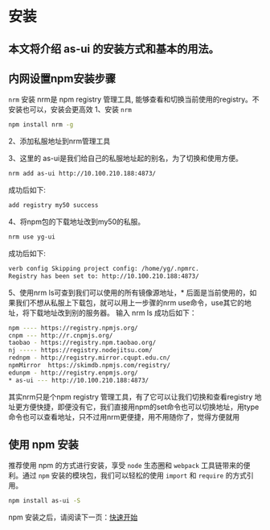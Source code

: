 # 安装
本文将介绍 as-ui 的安装方式和基本的用法。
----
## 内网设置npm安装步骤
`nrm` 安装
nrm是 npm registry 管理工具, 能够查看和切换当前使用的registry。不安装也可以，安装会更高效
1、安装 `nrm`
```bash
npm install nrm -g
```
2、添加私服地址到nrm管理工具

3、这里的 as-ui是我们给自己的私服地址起的别名，为了切换和使用方便。
```bash
nrm add as-ui http://10.100.210.188:4873/
```
成功后如下: 
```bash
add registry my50 success
```

4、将npm包的下载地址改到my50的私服。
```bash
nrm use yg-ui
```
成功后如下:
```bash
verb config Skipping project config: /home/yg/.npmrc.
Registry has been set to: http://10.100.210.188:4873/
```
5、使用nrm ls可查到我们可以使用的所有镜像源地址，* 后面是当前使用的，如果我们不想从私服上下载包，就可以用上一步骤的nrm use命令，use其它的地址，将下载地址改到别的服务器。
输入 nrm ls 成功后如下：
```bash
npm ---- https://registry.npmjs.org/
cnpm --- http://r.cnpmjs.org/
taobao - https://registry.npm.taobao.org/
nj ----- https://registry.nodejitsu.com/
rednpm - http://registry.mirror.cqupt.edu.cn/
npmMirror  https://skimdb.npmjs.com/registry/
edunpm - http://registry.enpmjs.org/ 
* as-ui --- http://10.100.210.188:4873/
```
其实nrm只是个npm registry 管理工具，有了它可以让我们切换和查看registry 地址更方便快捷，即便没有它，我们直接用npm的set命令也可以切换地址，用type命令也可以查看地址，只不过用nrm更便捷，用不用随你了，觉得方便就用

## 使用 npm 安装

推荐使用 npm 的方式进行安装，享受 `node` 生态圈和 `webpack` 工具链带来的便利。通过 `npm` 安装的模块包，我们可以轻松的使用 `import` 和 `require` 的方式引用。

```bash
npm install as-ui -S
```
npm 安装之后，请阅读下一页：[快速开始](/start)